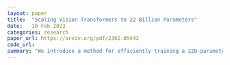 ```yaml
---
layout: paper
title:  "Scaling Vision Transformers to 22 Billion Parameters"
date:   10 Feb 2023
categories: research
paper_url: https://arxiv.org/pdf/2302.05442
code_url: 
summary: "We introduce a method for efficiently training a 22B-parameter Vision Transformer (ViT-22B) and conduct various experiments to assess its performance. Compared to existing models, ViT-22B shows improved scalability and benefits such as enhanced fairness-performance tradeoff, alignment with human visual perception, and increased robustness. Our findings suggest promising avenues for achieving large-scale language model-like capabilities in vision tasks."
---
```


